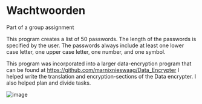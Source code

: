 # Wachtwoorden
Part of a group assignment

This program creates a list of 50 passwords.
The length of the passwords is specified by the user.
The passwords always include at least one lower case letter, one upper case letter, one number, and one symbol.

This program was incorporated into a larger data-encryption program that can be found at https://github.com/marnixnieswaag/Data_Encrypter
I helped write the translation and encryption-sections of the Data encrypter. I also helped plan and divide tasks.

![image](https://github.com/Omegastar19/Wachtwoorden/assets/117172527/0f7273b8-6151-454c-9ea3-31173d73015b)
